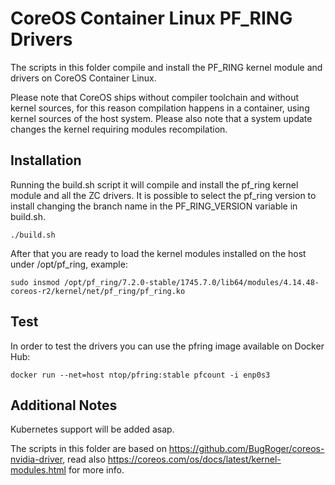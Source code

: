 # CoreOS Container Linux PF_RING Drivers

The scripts in this folder compile and install the PF_RING kernel module and drivers on CoreOS Container Linux. 

Please note that CoreOS ships without compiler toolchain and without kernel sources, 
for this reason compilation happens in a container, using kernel sources of the host system.
Please also note that a system update changes the kernel requiring modules recompilation.

## Installation

Running the build.sh script it will compile and install the pf_ring kernel module and all the ZC drivers.
It is possible to select the pf_ring version to install changing the branch name in the PF_RING_VERSION variable in build.sh.

```
./build.sh
```

After that you are ready to load the kernel modules installed on the host under /opt/pf_ring, example:

```
sudo insmod /opt/pf_ring/7.2.0-stable/1745.7.0/lib64/modules/4.14.48-coreos-r2/kernel/net/pf_ring/pf_ring.ko
```

## Test

In order to test the drivers you can use the pfring image available on Docker Hub:

```
docker run --net=host ntop/pfring:stable pfcount -i enp0s3
```

## Additional Notes

Kubernetes support will be added asap.

The scripts in this folder are based on https://github.com/BugRoger/coreos-nvidia-driver,
read also https://coreos.com/os/docs/latest/kernel-modules.html for more info.


